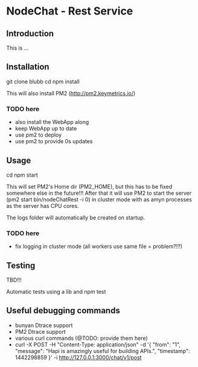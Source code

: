 # NodeChat - Rest Service

## Introduction
This is ...

## Installation
git clone blubb
cd <nodeChatRestDir>
npm install

This will also install PM2 (http://pm2.keymetrics.io/)

### TODO here
- also install the WebApp along
- keep WebApp up to date
- use pm2 to deploy
- use pm2 to provide 0s updates

## Usage
cd <nodeChatRestDir>
npm start

This will set PM2's Home dir (PM2_HOME), but this has to be fixed somewhere else in the future!!!
After that it will use PM2 to start the server (pm2 start bin/nodeChatRest -i 0) in cluster mode with as amyn processes as the server has CPU cores.

The logs folder will automatically be created on startup.

### TODO here
- fix logging in cluster mode (all workers use same file = problem?!?)

## Testing
TBD!!!

Automatic tests using a lib and npm test

## Useful debugging commands
- bunyan Dtrace support
- PM2 Dtrace support
- various curl commands (@TODO: provide them here)
- curl -X POST -H "Content-Type: application/json" -d '{ "from": "1", "message": "Hapi is amazingly useful for building APIs.", "timestamp": 1442298859 }' -i http://127.0.0.1:3000/chat/v1/post
